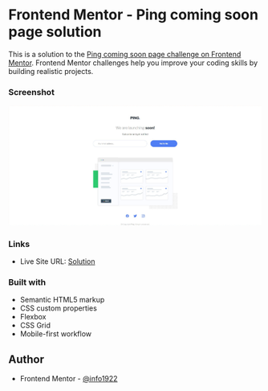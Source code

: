 # Frontend Mentor - Ping coming soon page solution

This is a solution to the [Ping coming soon page challenge on Frontend Mentor](https://www.frontendmentor.io/challenges/ping-single-column-coming-soon-page-5cadd051fec04111f7b848da). Frontend Mentor challenges help you improve your coding skills by building realistic projects. 

### Screenshot

![](./screenshot.jpg)


### Links


- Live Site URL: [Solution](https://ping-coming-soon-page-master-teal.vercel.app)


### Built with

- Semantic HTML5 markup
- CSS custom properties
- Flexbox
- CSS Grid
- Mobile-first workflow

## Author

- Frontend Mentor - [@info1922](https://www.frontendmentor.io/profile/info1922)